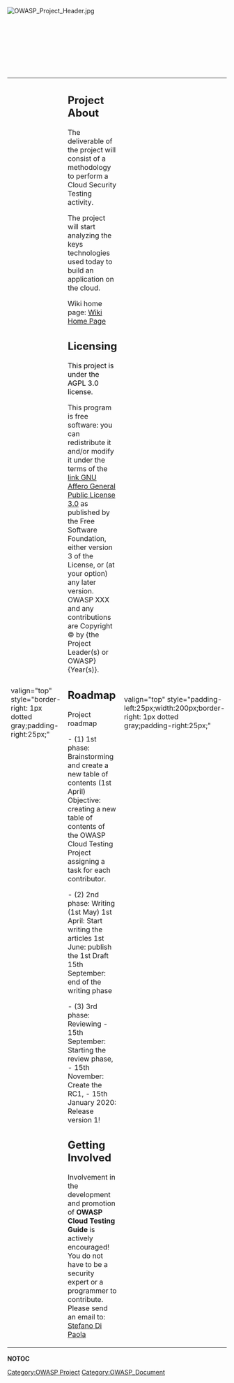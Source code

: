<div style="width:100%;height:160px;border:0,margin:0;overflow: hidden;">

![OWASP_Project_Header.jpg](OWASP_Project_Header.jpg
"OWASP_Project_Header.jpg")

</div>

<table>
<tbody>
<tr class="odd">
<td><p>valign="top" style="border-right: 1px dotted gray;padding-right:25px;"</p></td>
<td><h2 id="project_about">Project About</h2>
<p><span style="color:#ff0000"></p>
<p>The deliverable of the project will consist of a methodology to perform a Cloud Security Testing activity.</p>
<p>The project will start analyzing the keys technologies used today to build an application on the cloud.</p>
<p>Wiki home page: <a href="https://www.owasp.org/index.php?title=OWASP_Cloud_Testing_Guide_Table_of_Contents">Wiki Home Page</a></p>
<h2 id="licensing">Licensing</h2>
<p><span style="color:#000000"> This project is under the AGPL 3.0 license. </span></p>
<p>This program is free software: you can redistribute it and/or modify it under the terms of the <a href="http://www.gnu.org/licenses/agpl-3.0.html">link GNU Affero General Public License 3.0</a> as published by the Free Software Foundation, either version 3 of the License, or (at your option) any later version. OWASP XXX and any contributions are Copyright © by {the Project Leader(s) or OWASP} {Year(s)}.</p>
<h2 id="roadmap">Roadmap</h2>
<p>Project roadmap</p>
<p>- (1) 1st phase: Brainstorming and create a new table of contents (1st April) Objective: creating a new table of contents of the OWASP Cloud Testing Project assigning a task for each contributor.</p>
<p>- (2) 2nd phase: Writing (1st May) 1st April: Start writing the articles 1st June: publish the 1st Draft 15th September: end of the writing phase</p>
<p>- (3) 3rd phase: Reviewing - 15th September: Starting the review phase, - 15th November: Create the RC1, - 15th January 2020: Release version 1!</p>
<h2 id="getting_involved">Getting Involved</h2>
<p><span style="color:#ff0000"></p>
<p>Involvement in the development and promotion of <strong>OWASP Cloud Testing Guide</strong> is actively encouraged! You do not have to be a security expert or a programmer to contribute. Please send an email to: <a href="mailto:stefano@owasp.org">Stefano Di Paola</a></p></td>
<td><p>valign="top" style="padding-left:25px;width:200px;border-right: 1px dotted gray;padding-right:25px;"</p></td>
<td><h2 id="project_resources">Project Resources</h2>
<p><span style="color:#ff0000"></p>
<p></span></p>
<p><a href="https://www.owasp.org/images/a/aa/OWASPCloudTestingMar19.pdf">Presentation</a></p>
<p><a href="https://github.com/OWASP/OWASP_Cloud_Testing_Guide">GitHub</a></p>
<p><a href="https://www.owasp.org/index.php?title=OWASP_Cloud_Testing_Guide_Table_of_Contents">Wiki Home Page</a></p>
<h2 id="project_leader">Project Leader</h2>
<p><span style="color:#ff0000"></p>
<p><a href="mailto:stefano@owasp.org">Stefano Di Paola</a></p>
<h2 id="related_projects">Related Projects</h2>
<p><span style="color:#ff0000"></p>
<p></span></p>
<ul>
<li><a href="OWASP_Testing_Project" title="wikilink">OWASP_Testing_Project</a></li>
</ul>
<h2 id="classifications">Classifications</h2>
<table>
<tbody>
<tr class="odd">
<td><p>colspan="2" align="center"</p></td>
<td><figure>
<img src="Project_Type_Files_DOC.jpg" title="Project_Type_Files_DOC.jpg" alt="Project_Type_Files_DOC.jpg" /><figcaption>Project_Type_Files_DOC.jpg</figcaption>
</figure></td>
</tr>
<tr class="even">
<td><p>align="center" valign="top" width="50%" rowspan="2"</p></td>
<td><figure>
<img src="Owasp-incubator-trans-85.png" title="Owasp-incubator-trans-85.png" alt="Owasp-incubator-trans-85.png" /><figcaption>Owasp-incubator-trans-85.png</figcaption>
</figure></td>
</tr>
<tr class="odd">
<td><p>align="center" valign="top" width="50%"</p></td>
<td><figure>
<img src="Owasp-defenders-small.png" title="Owasp-defenders-small.png" alt="Owasp-defenders-small.png" /><figcaption>Owasp-defenders-small.png</figcaption>
</figure></td>
</tr>
<tr class="even">
<td><p>colspan="2" align="center"</p></td>
<td><figure>
<img src="Creative%20Commons.png" title="Creative%20Commons.png" alt="Creative%20Commons.png" width="90" /><figcaption>Creative%20Commons.png</figcaption>
</figure></td>
</tr>
</tbody>
</table></td>
</tr>
</tbody>
</table>

__NOTOC__ <headertabs />

[Category:OWASP Project](Category:OWASP_Project "wikilink")
[Category:OWASP_Document](Category:OWASP_Document "wikilink")
